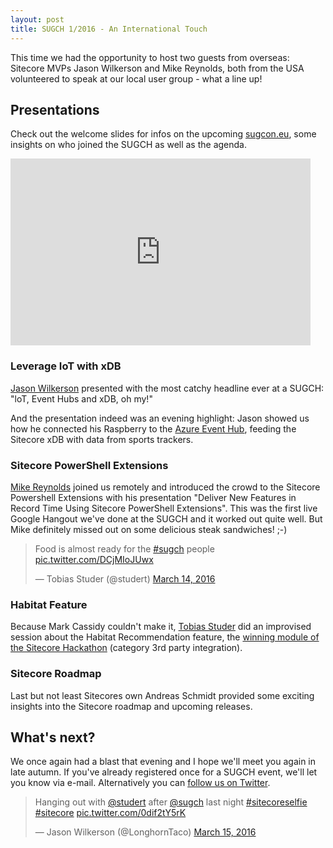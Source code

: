 ```yaml
---
layout: post
title: SUGCH 1/2016 - An International Touch
---
```


This time we had the opportunity to host two guests from overseas: Sitecore MVPs
Jason Wilkerson and Mike Reynolds, both from the USA volunteered to speak at our
local user group - what a line up!

## Presentations

Check out the welcome slides for infos on the upcoming
[sugcon.eu](http://www.sugcon.eu/), some insights on who joined the SUGCH as
well as the agenda.
<iframe src="https://docs.google.com/presentation/d/1QHl3SWbOyOI6TsmCB_Pqk-ejO2h
-cvFRnEPRXoAq6YI/embed?start=false&loop=false&delayms=3000" frameborder="0"
width="480" height="299" allowfullscreen="true" mozallowfullscreen="true"
webkitallowfullscreen="true"></iframe>

### Leverage IoT with xDB

[Jason Wilkerson](https://twitter.com/longhorntaco) presented with the most
catchy headline ever at a SUGCH: "loT, Event Hubs and xDB, oh my!"

And the presentation indeed was an evening highlight: Jason showed us how he
connected his Raspberry to the [Azure Event Hub](https://azure.microsoft.com/en-us/services/event-hubs/),
feeding the Sitecore xDB with data from sports trackers.

### Sitecore PowerShell Extensions

[Mike Reynolds](https://twitter.com/mike_i_reynolds) joined us remotely and
introduced the crowd to the Sitecore Powershell Extensions with his presentation
"Deliver New Features in Record Time Using Sitecore PowerShell Extensions". This
was the first live Google Hangout we've done at the SUGCH and it worked out
quite well. But Mike definitely missed out on some delicious steak sandwiches!
;-)

<blockquote class="twitter-tweet" data-lang="en"><p lang="en" dir="ltr">Food is almost ready for the <a href="https://twitter.com/hashtag/sugch?src=hash">#sugch</a> people <a href="https://t.co/DCjMIoJUwx">pic.twitter.com/DCjMIoJUwx</a></p>&mdash; Tobias Studer (@studert) <a href="https://twitter.com/studert/status/709446591611052032">March 14, 2016</a></blockquote>
<script async src="//platform.twitter.com/widgets.js" charset="utf-8"></script>

### Habitat Feature

Because Mark Cassidy couldn't make it, [Tobias
Studer](https://twitter.com/studert) did an improvised session about the Habitat
Recommendation feature, the [winning module of the Sitecore
Hackathon](https://www.youtube.com/watch?v=599VAjt9gEM&feature=youtu.be)
(category 3rd party integration).

### Sitecore Roadmap

Last but not least Sitecores own Andreas Schmidt provided some exciting insights
into the Sitecore roadmap and upcoming releases.

## What's next?

We once again had a blast that evening and I hope we'll meet you again in late
autumn. If you've already registered once for a SUGCH event, we'll let you know
via e-mail. Alternatively you can [follow us on
Twitter](https://twitter.com/sugch).

<blockquote class="twitter-tweet" data-lang="en"><p lang="en" dir="ltr">Hanging out with <a href="https://twitter.com/studert">@studert</a> after <a href="https://twitter.com/sugch">@sugch</a> last night <a href="https://twitter.com/hashtag/sitecoreselfie?src=hash">#sitecoreselfie</a> <a href="https://twitter.com/hashtag/sitecore?src=hash">#sitecore</a> <a href="https://t.co/0dif2tY5rK">pic.twitter.com/0dif2tY5rK</a></p>&mdash; Jason Wilkerson (@LonghornTaco) <a href="https://twitter.com/LonghornTaco/status/709629182670667776">March 15, 2016</a></blockquote>
<script async src="//platform.twitter.com/widgets.js" charset="utf-8"></script>